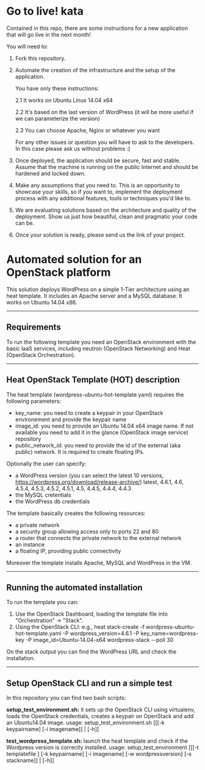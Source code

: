 Go to live! kata
==================================

Contained in this repo, there are some instructions for a new application that will go live in the next month!

You will need to:

1. Fork this repository.

2. Automate the creation of the infrastructure and the setup of the application.

   You have only these instructions:

   2.1 It works on Ubuntu Linux 14.04 x64

   2.2 It's based on the last version of WordPress (it will be more useful if we can parameterize the version)

   2.3 You can choose Apache, Nginx or whatever you want

   For any other issues or question you will have to ask to the developers. In this case please ask us without problems :)

3. Once deployed, the application should be secure, fast and stable. Assume that the machine is running on the public Internet and should be hardened and locked down.

4. Make any assumptions that you need to. This is an opportunity to showcase your skills, so if you want to, implement the deployment process with any additional features, tools or techniques you'd like to.

5. We are evaluating solutions based on the architecture and quality of the deployment. Show us just how beautiful, clean and pragmatic your code can be.

6. Once your solution is ready, please send us the link of your project.

Automated solution for an OpenStack platform
============================================

This solution deploys WordPress on a simple 1-Tier architecture using an heat template. It includes an Apache server and a MySQL database. It works on Ubuntu 14.04 x86.

------------
Requirements
------------
To run the following template you need an OpenStack environment with the basic IaaS services, including neutron (OpenStack Networking) and Heat (OpenStack Orchestration).

-----------------------------------------
Heat OpenStack Template (HOT) description
-----------------------------------------

The heat template (wordpress-ubuntu-hot-template.yaml) requires the following parameters:
 * key_name: you need to create a keypair in your OpenStack environement and provide the keypair name
 * image_id: you need to provide an Ubuntu 14.04 x64 image name. If not available you need to add it in the glance (OpenStack image service) repository
 * public_network_id:  you need to provide the id of the external (aka public) network. It is required to create floating IPs.

Optionally the user can specify:
 * a WordPress version (you can select the latest 10 versions, https://wordpress.org/download/release-archive/)
  latest, 4.6.1, 4.6, 4.5.4, 4.5.3, 4.5.2, 4.5.1, 4.5, 4.4.5, 4.4.4, 4.4.3
 * the MySQL cretentials
 * the WordPress db credentials

The template basically creates the following resources:
 * a private network
 * a security group allowing access only to ports 22 and 80
 * a router that connects the private network to the external network
 * an instance
 * a floating IP, providing public connectivity

Moreover the template installs Apache, MySQL and WordPress in the VM.

----------------------------------
Running the automated installation
----------------------------------

To run the template you can:
1. Use the OpenStack Dashboard, loading the template file into "Orchestration" -> "Stack".
2. Using the OpenStack CLI: e.g., heat stack-create -f wordpress-ubuntu-hot-template.yaml -P wordpress_version=4.6.1 -P key_name=wordpress-key -P image_id=Ubuntu-14.04-x64 wordpress-stack --poll 30

On the stack output you can find the WordPress URL and check the installation.

-----------------------------------------
Setup OpenStack CLI and run a simple test
-----------------------------------------

In this repository you can find two bash scripts:

**setup_test_environment.sh:** it sets up the OpenStack CLI using virtualenv, loads the OpenStack credentials, creates a keypair on OpenStack and add an Ubuntu14.04 image.
 usage: setup_test_environment.sh [[[-k keypairname] [-i imagename]] | [-h]]

**test_wordpress_template.sh:** launch the heat template and check if the Wordpress version is correctly installed.
 usage: setup_test_environment [[[-t templatefile ] [-k keypairname] [-i imagename] [-w wordpressversion] [-s stackname]] | [-h]]

